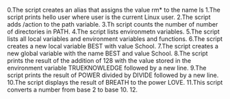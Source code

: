 0.The script creates an alias that assigns the value rm* to the name ls
1.The script prints hello user where user is the current Linux user.
2.The script adds /action to the path variable.
3.Th script counts the number of number of directories in PATH.
4.The script lists environmetn variables.
5.The script lists all local variables and environment variables and functions.
6.The script creates a new local variable BEST with value School.
7.The script creates a new global variable with the name BEST and value School.
8.The script prints the result of the addition of 128 with the value stored in the environment variable TRUEKNOWLEDGE followed by a new line.
9.The script prints the result of POWER divided by DIVIDE followed by a new line.
10.The script displays the result of BREATH to the power LOVE.
11.This script converts a number from base 2 to base 10.
12. 
